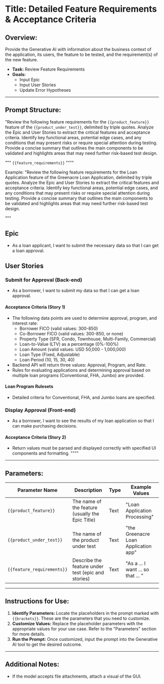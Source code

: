 # **Title:** Detailed Feature Requirements & Acceptance Criteria

## **Overview:**

Provide the Generative AI with information about the business context of the application, its users, the feature to be tested, and the requirement(s) of the new feature.

* **Task:** Review Feature Requirements
* **Goals:**
  * Input Epic
  * Input User Stories
  * Update Error Hypotheses

---

## **Prompt Structure:**

"Review the following feature requirements for the `{{product_feature}}` feature of the `{{product_under_test}}`, delimited by triple quotes. Analyze the Epic and User Stories to extract the critical features and acceptance criteria. Identify key functional areas, potential edge cases, and any conditions that may present risks or require special attention during testing. Provide a concise summary that outlines the main components to be validated and highlights areas that may need further risk-based test design.

"""
`{{feature_requirements}}`
""""

Example:
"Review the following feature requirements for the Loan Application feature of the Greenacre Loan Application, delimited by triple quotes. Analyze the Epic and User Stories to extract the critical features and acceptance criteria. Identify key functional areas, potential edge cases, and any conditions that may present risks or require special attention during testing. Provide a concise summary that outlines the main components to be validated and highlights areas that may need further risk-based test design.

"""

## Epic

* As a loan applicant, I want to submit the necessary data so that I can get a loan approval.

## User Stories

### Submit for Approval (Back-end)

* As a borrower, I want to submit my data so that I can get a loan approval.

#### Acceptance Criteria (Story 1)

* The following data points are used to determine approval, program, and interest rate:
  * Borrower FICO (valid values: 300-850)
  * Co-Borrower FICO (valid values: 300-850, or none)
  * Property Type (SFR, Condo, Townhouse, Multi-Family, Commercial)
  * Loan-to-Value (LTV) as a percentage (0%-100%)
  * Loan Amount (valid values: USD 50,000 - 1,000,000)
  * Loan Type (Fixed, Adjustable)
  * Loan Period (10, 15, 30, 40)
* Backend API will return three values: Approval, Program, and Rate.
* Rules for evaluating applications and determining approval based on multiple loan programs (Conventional, FHA, Jumbo) are provided.

#### Loan Program Rulesets

* Detailed criteria for Conventional, FHA, and Jumbo loans are specified.

### Display Approval (Front-end)

* As a borrower, I want to see the results of my loan application so that I can make purchasing decisions.

#### Acceptance Criteria (Story 2)

* Return values must be parsed and displayed correctly with specified UI components and formatting.
""""

---

## **Parameters:**

| **Parameter Name**         | **Description**                                    | **Type** | **Example Values**                   |
|----------------------------|----------------------------------------------------|----------|--------------------------------------|
| `{{product_feature}}`      | The name of the feature (usually the Epic Title)   | Text     | "Loan Application Processing"        |
| `{{product_under_test}}`   | The name of the product under test                 | Text     | "the Greenacre Loan Application app" |
| `{{feature_requirements}}` | Describe the feature under test (epic and stories) | Text     | "As a ... I want ... so that ... "   |

---

## **Instructions for Use:**

1. **Identify Parameters:** Locate the placeholders in the prompt marked with `{{brackets}}`. These are the parameters that you need to customize.
2. **Customize Values:** Replace the placeholder parameters with the appropriate values for your use case. Refer to the "Parameters" section for more details.
3. **Run the Prompt:** Once customized, input the prompt into the Generative AI tool to get the desired outcome.

---

## **Additional Notes:**

* If the model accepts file attachments, attach a visual of the GUI.
